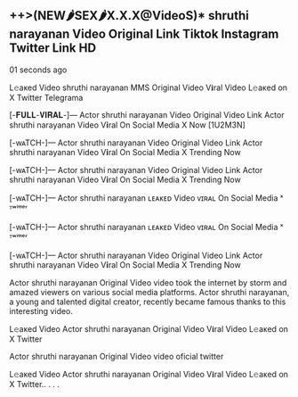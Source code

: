 <h2>++>(NEW🌶SEX🌶X.X.X@VideoS)* shruthi narayanan Video Original Link Tiktok Instagram Twitter Link HD</h2>

01 seconds ago

L𝚎aᴋed Video shruthi narayanan  MMS Original Video V𝐢ral Video L𝚎aᴋed on X Twitter Telegrama

[-𝐅𝐔𝐋𝐋-𝐕𝐈𝐑𝐀𝐋-]— Actor shruthi narayanan Video Original Video Link Actor shruthi narayanan Video V𝐢ral On Social Media X Now [1U2M3N]

[-wᴀTCH-]— Actor shruthi narayanan Video Original Video Link Actor shruthi narayanan Video V𝐢ral On Social Media X Trending Now

[-wᴀTCH-]— Actor shruthi narayanan Video Original Video Link Actor shruthi narayanan Video V𝐢ral On Social Media X Trending Now

[-wᴀTCH-]— Actor shruthi narayanan ʟᴇᴀᴋᴇᴅ Video ᴠɪʀᴀʟ On Social Media ˣ ᵀʷⁱᵗᵗᵉʳ

[-wᴀTCH-]— Actor shruthi narayanan ʟᴇᴀᴋᴇᴅ Video ᴠɪʀᴀʟ On Social Media ˣ ᵀʷⁱᵗᵗᵉʳ

[-wᴀTCH-]— Actor shruthi narayanan Video Original Video Link Actor shruthi narayanan Video V𝐢ral On Social Media X Trending Now

Actor shruthi narayanan Original Video video took the internet by storm and amazed viewers on various social media platforms. Actor shruthi narayanan, a young and talented digital creator, recently became famous thanks to this interesting video.

L𝚎aᴋed Video Actor shruthi narayanan Original Video V𝐢ral Video L𝚎aᴋed on X Twitter

Actor shruthi narayanan Original Video video oficial twitter

L𝚎aᴋed Video Actor shruthi narayanan Original Video V𝐢ral Video L𝚎aᴋed on X Twitter.. . . .
